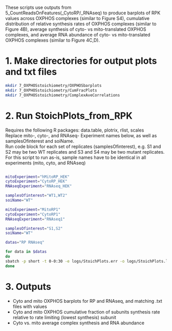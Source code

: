 These scripts use outputs from 5\_CountReadsOnFeatures(\_CytoRP/\_RNAseq) to produce barplots of RPK values across OXPHOS complexes (similar to Figure S4), cumulative distribution of relative synthesis rates of OXPHOS complexes (similar to Figure 4B), average synthesis of cyto- vs mito-translated OXPHOS complexes, and average RNA abundance of cyto- vs mito-translated OXPHOS complexes (similar to Figure 4C,D).  



# 1. Make directories for output plots and txt files
```bash
mkdir 7_OXPHOSstoichiometry/OXPHOSbarplots
mkdir 7_OXPHOSstoichiometry/CumFracPlots
mkdir 7_OXPHOSstoichiometry/ComplexAveCorrelations
```

# 2. Run StoichPlots_from_RPK  
Requires the following R packages: data.table, plotrix, rlist, scales  
Replace mito-, cyto-, and RNAseq- Experiment names below, as well as samplesOfinterest and soiName.  
Run code block for each set of replicates (samplesOfinterest), e.g. S1 and S2 may be two WT replicates and S3 and S4 may be two mutant replicates.  
For this script to run as-is, sample names have to be identical in all experiments (mito, cyto, and RNAseq)

```bash

mitoExperiment="hMitoRP_HEK"
cytoExperiment="CytoRP_HEK"
RNAseqExperiment="RNAseq_HEK"

samplesOfinterest="WT1,WT2"
soiName="WT"

mitoExperiment="MitoRP1"
cytoExperiment="CytoRP1"
RNAseqExperiment="RNAseq1"

samplesOfinterest="S1,S2"
soiName="WT"

datas="RP RNAseq"

for data in $datas
do
sbatch -p short -t 0-0:30 -e logs/StoichPlots.err -o logs/StoichPlots.log --wrap="Rscript ./7_OXPHOSstoichiometry/Scripts/StoichPlots_from_RPK.R $data $mitoExperiment $cytoExperiment $RNAseqExperiment $samplesOfinterest $soiName"
done
```

 
# 3. Outputs
  - Cyto and mito OXPHOS barplots for RP and RNAseq, and matching .txt files with values
  - Cyto and mito OXPHOS cumulative fraction of subunits synthesis rate relative to rate limiting (lowest synthesis) subunit
  - Cyto vs. mito average complex synthesis and RNA abundance
  